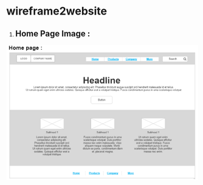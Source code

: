 # wireframe2website

1. ## Home Page Image : 
![Home Page](./wireframe%20image/Screenshot%202023-03-01%20140432.png)
